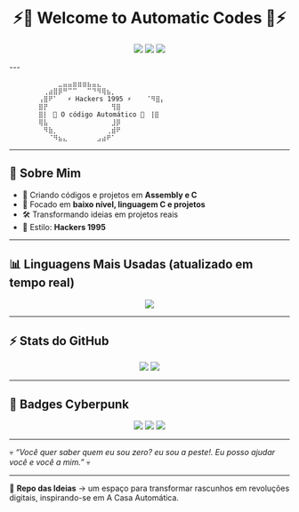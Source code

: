 <h1 align="center">⚡👾 Welcome to Automatic Codes 👾⚡</h1>

<p align="center">
  <img src="https://img.shields.io/badge/Hacker%20Mode-ON-green?style=for-the-badge&logo=linux&logoColor=black" />
  <img src="https://img.shields.io/badge/Assembly-💀-purple?style=for-the-badge" />
  <img src="https://img.shields.io/badge/C-Language-blue?style=for-the-badge&logo=c&logoColor=white" />
</p>
---

```
⠀⠀⠀⠀⠀⠀⠀⠀⠀⠀⣀⣤⣤⣶⣶⣶⣦⣤⣄⠀⠀⠀⠀⠀⠀⠀  
⠀⠀⠀⠀⠀⠀⠀⢀⣴⣿⡿⠛⠉⠉⠀⠀⠉⠙⠻⢿⣦⡀⠀⠀⠀⠀  
⠀⠀⠀⠀⠀⠀⢠⣿⠟⠁⠀⠀⚡ Hackers 1995 ⚡⠀⠀⠀⠈⠻⣿⡄⠀⠀⠀  
⠀⠀⠀⠀⠀⠀⣿⡟⠀⠀⠀⠀⠀⠀⠀⠀⠀⠀⠀⠀⠀⢻⣿⠀⠀⠀  
⠀⠀⠀⠀⠀⠀⣿⡇⠀👾 O código Automático 👾⠀⢸⣿⠀⠀⠀  
⠀⠀⠀⠀⠀⠀⢿⣧⠀⠀⠀⠀⠀⠀⠀⠀⠀⠀⠀⠀⠀⣸⡿⠀⠀⠀  
⠀⠀⠀⠀⠀⠀⠀⠻⣷⡀⠀⠀⠀⠀⠀⠀⠀⠀⠀⠀⢀⣾⠟⠀⠀⠀  
⠀⠀⠀⠀⠀⠀⠀⠀⠈⠻⣦⣄⠀⠀⠀⠀⠀⠀⣠⣴⠟⠁⠀⠀⠀⠀  
```

---

## 🚀 Sobre Mim
- 💾 Criando códigos e projetos em **Assembly e C**  
- 🔬 Focado em **baixo nível, linguagem C e projetos**  
- 🛠️ Transformando ideias em projetos reais  
- 🌌 Estilo: **Hackers 1995**  

---

## 📊 Linguagens Mais Usadas (atualizado em tempo real)

<p align="center">
  <img src="https://github-readme-stats.vercel.app/api/top-langs/?username=zerocool&layout=compact&theme=tokyonight&hide_border=true&langs_count=10" />
</p>

---

## ⚡ Stats do GitHub

<p align="center">
  <img src="https://github-readme-stats.vercel.app/api?username=zerocool&show_icons=true&theme=radical&hide_border=true" />
  <img src="https://github-readme-streak-stats.herokuapp.com?user=zerocool&theme=neon-dark&hide_border=true" />
</p>

---

## 🎨 Badges Cyberpunk

<p align="center">
  <img src="https://img.shields.io/badge/NeoTokyo-Terminal-green?style=for-the-badge&logo=matrix&logoColor=white" />
  <img src="https://img.shields.io/badge/CyberSecurity-H4ck3r-purple?style=for-the-badge&logo=torproject&logoColor=white" />
  <img src="https://img.shields.io/badge/Coding-Assembly%20%26%20C-blue?style=for-the-badge&logo=gnuemacs&logoColor=white" />
</p>

---

💀 *“Você quer saber quem eu sou zero? eu sou a peste!. Eu posso ajudar você e você a mim.”* 💀  

---

🔮 **Repo das Ideias** → um espaço para transformar rascunhos em revoluções digitais, inspirando-se em A Casa Automática.  
